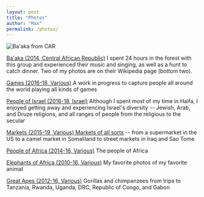 ```yaml
---
layout: post
title: "Photos"
author: "Max"
permalink: /photos/
---
```


![Ba'aka from CAR](https://photos.app.goo.gl/EVPApTnd8CuFJCME6)

[Ba'aka (2014, Central African Republic)](https://photos.app.goo.gl/BKAU2rGxGvfHs1s46) I spent 24 hours in the forest with this group and experienced their music and singing, as well as a hunt to catch dinner. Two of my photos are on their Wikipedia page (bottom two). 

[Games (2016-18, Various)](https://photos.app.goo.gl/EqaiygLuEvEPZWM76) A work in progress to capture people all around the world playing all kinds of games

[People of Israel (2016-18, Israel)](https://photos.app.goo.gl/hgP75KAT5t6zVRUn8) Although I spent most of my time in Haifa, I enjoyed getting away and experiencing Israel's diversity -- Jewish, Arab, and Druze religions, and all ranges of people from the religious to the secular

[Markets (2015-19, Various) Markets of all sorts](https://photos.app.goo.gl/tSnaRcd44ykj3S26A) -- from a supermarket in the US to a camel market in Somaliland to street markets in Iraq and Sao Tome

[People of Africa (2014-16, Various)](https://photos.app.goo.gl/vCoJw632WH7P7W589) The people of Africa

[Elephants of Africa (2010-16, Various)](https://photos.app.goo.gl/CAPAfRpdPFeEfVJW6) My favorite photos of my favorite animal

[Great Apes (2012-16, Various)](https://photos.app.goo.gl/XDRxTtTdRwdK58eJ8) Gorillas and chimpanzees from trips to Tanzania, Rwanda, Uganda, DRC, Republic of Congo, and Gabon
